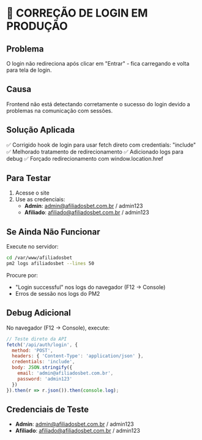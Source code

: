 # 🔧 CORREÇÃO DE LOGIN EM PRODUÇÃO

## Problema
O login não redireciona após clicar em "Entrar" - fica carregando e volta para tela de login.

## Causa
Frontend não está detectando corretamente o sucesso do login devido a problemas na comunicação com sessões.

## Solução Aplicada
✅ Corrigido hook de login para usar fetch direto com credentials: "include"
✅ Melhorado tratamento de redirecionamento
✅ Adicionado logs para debug
✅ Forçado redirecionamento com window.location.href

## Para Testar
1. Acesse o site
2. Use as credenciais:
   - **Admin**: admin@afiliadosbet.com.br / admin123
   - **Afiliado**: afiliado@afiliadosbet.com.br / admin123

## Se Ainda Não Funcionar
Execute no servidor:

```bash
cd /var/www/afiliadosbet
pm2 logs afiliadosbet --lines 50
```

Procure por:
- "Login successful" nos logs do navegador (F12 → Console)
- Erros de sessão nos logs do PM2

## Debug Adicional
No navegador (F12 → Console), execute:
```javascript
// Teste direto da API
fetch('/api/auth/login', {
  method: 'POST',
  headers: { 'Content-Type': 'application/json' },
  credentials: 'include',
  body: JSON.stringify({
    email: 'admin@afiliadosbet.com.br',
    password: 'admin123'
  })
}).then(r => r.json()).then(console.log);
```

## Credenciais de Teste
- **Admin**: admin@afiliadosbet.com.br / admin123
- **Afiliado**: afiliado@afiliadosbet.com.br / admin123
